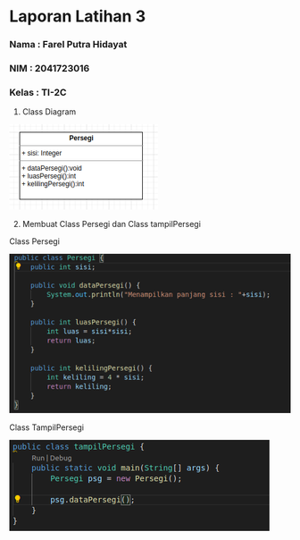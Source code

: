 # Laporan Latihan 3
### Nama : Farel Putra Hidayat
### NIM : 2041723016
### Kelas : TI-2C

1. Class Diagram

![Output 1](https://github.com/farelkun/Praktikum-PBO/blob/master/Pertemuan-2/Teori/Latihan-3/img/Class%20Diagram.png?raw=true)

2. Membuat Class Persegi dan Class tampilPersegi

Class Persegi

![Output 1](https://github.com/farelkun/Praktikum-PBO/blob/master/Pertemuan-2/Teori/Latihan-3/img/ssPersegi.png?raw=true)

Class TampilPersegi

![Output 1](https://github.com/farelkun/Praktikum-PBO/blob/master/Pertemuan-2/Teori/Latihan-3/img/ssTampilPersegi.png?raw=true)
